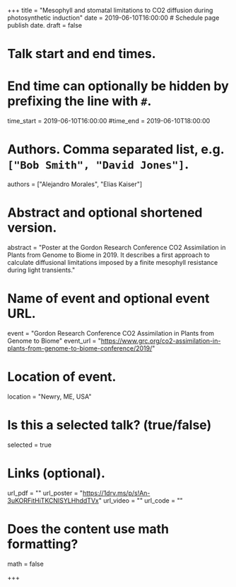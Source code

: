 +++
title = "Mesophyll and stomatal limitations to CO2 diffusion during photosynthetic induction"
date = 2019-06-10T16:00:00  # Schedule page publish date.
draft = false

# Talk start and end times.
#   End time can optionally be hidden by prefixing the line with `#`.
time_start = 2019-06-10T16:00:00
#time_end = 2019-06-10T18:00:00

# Authors. Comma separated list, e.g. `["Bob Smith", "David Jones"]`.
authors = ["Alejandro Morales", "Elias Kaiser"]

# Abstract and optional shortened version.
abstract = "Poster at the Gordon Research Conference CO2 Assimilation in Plants from Genome to Biome in 2019. It describes a first approach to calculate diffusional limitations imposed by a finite mesophyll resistance during light transients."

# Name of event and optional event URL.
event = "Gordon Research Conference CO2 Assimilation in Plants from Genome to Biome"
event_url = "https://www.grc.org/co2-assimilation-in-plants-from-genome-to-biome-conference/2019/"

# Location of event.
location = "Newry, ME, USA"

# Is this a selected talk? (true/false)
selected = true


# Links (optional).
url_pdf = ""
url_poster = "https://1drv.ms/p/s!An-3uKORFitHiTKCNISYLHhddTVx"
url_video = ""
url_code = ""

# Does the content use math formatting?
math = false

+++


